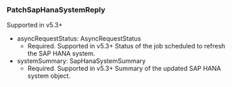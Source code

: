 ### PatchSapHanaSystemReply
Supported in v5.3+

- asyncRequestStatus: AsyncRequestStatus
  - Required. Supported in v5.3+
  Status of the job scheduled to refresh the SAP HANA system.
- systemSummary: SapHanaSystemSummary
  - Required. Supported in v5.3+
  Summary of the updated SAP HANA system object.
